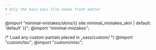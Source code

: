 ```yaml
---
# Only the main Sass file needs front matter
---
```


@import "minimal-mistakes/skins/{{ site.minimal_mistakes_skin | default: 'default' }}";
@import "minimal-mistakes";

/* Load any custom partials placed in _sass/custom/ */
@import "custom/toc";
@import "custom/misc";
